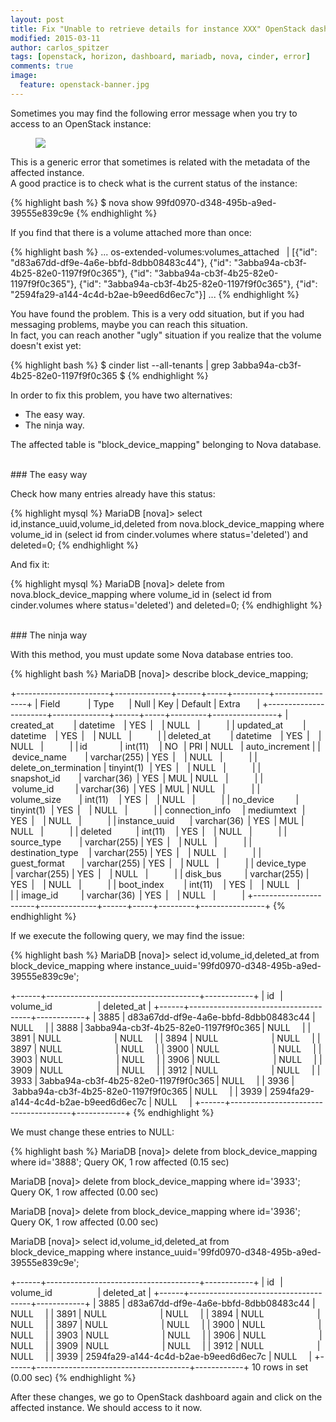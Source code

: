 ```yaml
---
layout: post
title: Fix "Unable to retrieve details for instance XXX" OpenStack dashboard error message
modified: 2015-03-11
author: carlos_spitzer
tags: [openstack, horizon, dashboard, mariadb, nova, cinder, error]
comments: true
image:
  feature: openstack-banner.jpg
---
```


Sometimes you may find the following error message when you try to access to an OpenStack instance:

<figure><img align="center" src="{{ site.url }}/images/horizon-retrieve-instance-error.jpg"></figure>

This is a generic error that sometimes is related with the metadata of the affected instance.  
A good practice is to check what is the current status of the instance:

{% highlight bash %}
$ nova show 99fd0970-d348-495b-a9ed-39555e839c9e
{% endhighlight %}

If you find that there is a volume attached more than once:

{% highlight bash %}
...
os-extended-volumes:volumes_attached    | [{"id": "d83a67dd-df9e-4a6e-bbfd-8dbb08483c44"}, {"id": "3abba94a-cb3f-4b25-82e0-1197f9f0c365"}, {"id": "3abba94a-cb3f-4b25-82e0-1197f9f0c365"}, {"id": "3abba94a-cb3f-4b25-82e0-1197f9f0c365"}, {"id": "2594fa29-a144-4c4d-b2ae-b9eed6d6ec7c"}] 
...
{% endhighlight %}

You have found the problem. This is a very odd situation, but if you had messaging problems, maybe you can reach this situation.  
In fact, you can reach another "ugly" situation if you realize that the volume doesn't exist yet:

{% highlight bash %}
$ cinder list --all-tenants | grep 3abba94a-cb3f-4b25-82e0-1197f9f0c365
$
{% endhighlight %}

In order to fix this problem, you have two alternatives:
* The easy way.
* The ninja way.

The affected table is "block_device_mapping" belonging to Nova database.

<br>
### The easy way

Check how many entries already have this status:

{% highlight mysql %}
MariaDB [nova]> select id,instance_uuid,volume_id,deleted from nova.block_device_mapping where volume_id in (select id from cinder.volumes where status='deleted') and deleted=0;
{% endhighlight %}

And fix it:

{% highlight mysql %}
MariaDB [nova]> delete from nova.block_device_mapping where volume_id in (select id from cinder.volumes where status='deleted') and deleted=0;
{% endhighlight %}

<br>
### The ninja way

With this method, you must update some Nova database entries too.

{% highlight bash %}
MariaDB [nova]> describe block_device_mapping; 

+-----------------------+--------------+------+-----+---------+----------------+ 
| Field                 | Type         | Null | Key | Default | Extra          | 
+-----------------------+--------------+------+-----+---------+----------------+ 
| created_at            | datetime     | YES  |     | NULL    |                | 
| updated_at            | datetime     | YES  |     | NULL    |                | 
| deleted_at            | datetime     | YES  |     | NULL    |                | 
| id                    | int(11)      | NO   | PRI | NULL    | auto_increment | 
| device_name           | varchar(255) | YES  |     | NULL    |                | 
| delete_on_termination | tinyint(1)   | YES  |     | NULL    |                | 
| snapshot_id           | varchar(36)  | YES  | MUL | NULL    |                | 
| volume_id             | varchar(36)  | YES  | MUL | NULL    |                | 
| volume_size           | int(11)      | YES  |     | NULL    |                | 
| no_device             | tinyint(1)   | YES  |     | NULL    |                | 
| connection_info       | mediumtext   | YES  |     | NULL    |                | 
| instance_uuid         | varchar(36)  | YES  | MUL | NULL    |                | 
| deleted               | int(11)      | YES  |     | NULL    |                | 
| source_type           | varchar(255) | YES  |     | NULL    |                | 
| destination_type      | varchar(255) | YES  |     | NULL    |                | 
| guest_format          | varchar(255) | YES  |     | NULL    |                | 
| device_type           | varchar(255) | YES  |     | NULL    |                | 
| disk_bus              | varchar(255) | YES  |     | NULL    |                | 
| boot_index            | int(11)      | YES  |     | NULL    |                | 
| image_id              | varchar(36)  | YES  |     | NULL    |                | 
+-----------------------+--------------+------+-----+---------+----------------+
{% endhighlight %}

If we execute the following query, we may find the issue:

{% highlight bash %}
MariaDB [nova]> select id,volume_id,deleted_at from block_device_mapping where instance_uuid='99fd0970-d348-495b-a9ed-39555e839c9e'; 

+------+--------------------------------------+------------+ 
| id   | volume_id                            | deleted_at | 
+------+--------------------------------------+------------+ 
| 3885 | d83a67dd-df9e-4a6e-bbfd-8dbb08483c44 | NULL       | 
| 3888 | 3abba94a-cb3f-4b25-82e0-1197f9f0c365 | NULL       | 
| 3891 | NULL                                 | NULL       | 
| 3894 | NULL                                 | NULL       | 
| 3897 | NULL                                 | NULL       | 
| 3900 | NULL                                 | NULL       | 
| 3903 | NULL                                 | NULL       | 
| 3906 | NULL                                 | NULL       | 
| 3909 | NULL                                 | NULL       | 
| 3912 | NULL                                 | NULL       | 
| 3933 | 3abba94a-cb3f-4b25-82e0-1197f9f0c365 | NULL       | 
| 3936 | 3abba94a-cb3f-4b25-82e0-1197f9f0c365 | NULL       | 
| 3939 | 2594fa29-a144-4c4d-b2ae-b9eed6d6ec7c | NULL       | 
+------+--------------------------------------+------------+
{% endhighlight %}

We must change these entries to NULL:

{% highlight bash %}
MariaDB [nova]> delete from block_device_mapping where id='3888'; 
Query OK, 1 row affected (0.15 sec) 

MariaDB [nova]> delete from block_device_mapping where id='3933'; 
Query OK, 1 row affected (0.00 sec) 

MariaDB [nova]> delete from block_device_mapping where id='3936'; 
Query OK, 1 row affected (0.00 sec) 

MariaDB [nova]> select id,volume_id,deleted_at from block_device_mapping where instance_uuid='99fd0970-d348-495b-a9ed-39555e839c9e'; 

+------+--------------------------------------+------------+ 
| id   | volume_id                            | deleted_at | 
+------+--------------------------------------+------------+ 
| 3885 | d83a67dd-df9e-4a6e-bbfd-8dbb08483c44 | NULL       | 
| 3891 | NULL                                 | NULL       | 
| 3894 | NULL                                 | NULL       | 
| 3897 | NULL                                 | NULL       | 
| 3900 | NULL                                 | NULL       | 
| 3903 | NULL                                 | NULL       | 
| 3906 | NULL                                 | NULL       | 
| 3909 | NULL                                 | NULL       | 
| 3912 | NULL                                 | NULL       | 
| 3939 | 2594fa29-a144-4c4d-b2ae-b9eed6d6ec7c | NULL       | 
+------+--------------------------------------+------------+ 
10 rows in set (0.00 sec)
{% endhighlight %}

After these changes, we go to OpenStack dashboard again and click on the affected instance. We should access to it now.
